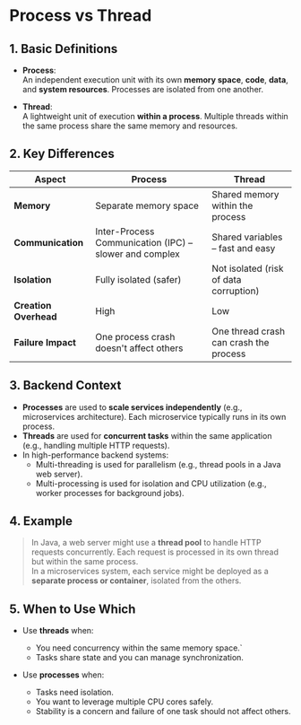 # Process vs Thread

## 1. Basic Definitions

- **Process**:  
  An independent execution unit with its own **memory space**, **code**, **data**, and **system resources**. Processes are isolated from one another.

- **Thread**:  
  A lightweight unit of execution **within a process**. Multiple threads within the same process share the same memory and resources.

## 2. Key Differences

| Aspect              | Process                          | Thread                               |
|---------------------|-----------------------------------|----------------------------------------|
| **Memory**          | Separate memory space            | Shared memory within the process       |
| **Communication**   | Inter-Process Communication (IPC) – slower and complex | Shared variables – fast and easy       |
| **Isolation**       | Fully isolated (safer)           | Not isolated (risk of data corruption) |
| **Creation Overhead** | High                           | Low                                     |
| **Failure Impact**  | One process crash doesn't affect others | One thread crash can crash the process |

## 3. Backend Context

- **Processes** are used to **scale services independently** (e.g., microservices architecture). Each microservice typically runs in its own process.
- **Threads** are used for **concurrent tasks** within the same application (e.g., handling multiple HTTP requests).
- In high-performance backend systems:
  - Multi-threading is used for parallelism (e.g., thread pools in a Java web server).
  - Multi-processing is used for isolation and CPU utilization (e.g., worker processes for background jobs).

## 4. Example

> In Java, a web server might use a **thread pool** to handle HTTP requests concurrently. Each request is processed in its own thread but within the same process.  
> In a microservices system, each service might be deployed as a **separate process or container**, isolated from the others.

## 5. When to Use Which

- Use **threads** when:
  - You need concurrency within the same memory space.`
  - Tasks share state and you can manage synchronization.

- Use **processes** when:
  - Tasks need isolation.
  - You want to leverage multiple CPU cores safely.
  - Stability is a concern and failure of one task should not affect others.
